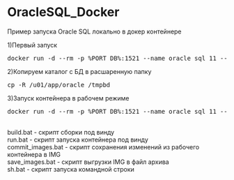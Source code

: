 # OracleSQL_Docker
Пример запуска Oracle SQL локально в докер контейнере 


1)Первый запуск
<pre>docker run -d --rm -p %PORT_DB%:1521 --name oracle_sql_11 --hostname ORACLE-SQL-11 -e ORACLE_ALLOW_REMOTE=true  -e ORACLE_ENABLE_XDB=true -v "%~dp0oracle":/tempbd oracleinanutshell/oracle-xe-11g</pre>

2)Копируем каталог с БД в расшаренную папку
<pre>cp -R /u01/app/oracle /tmpbd</pre>

3)Запуск контейнера в рабочем режиме
<pre>docker run -d --rm -p %PORT_DB%:1521 --name oracle_sql_11 --hostname ORACLE-SQL-11   -e ORACLE_ALLOW_REMOTE=true  -e ORACLE_ENABLE_XDB=true -v "%~dp0oracle":/u01/app/oracle oracleinanutshell/oracle-xe-11g</pre>


<br/>build.bat - скрипт сборки под винду
<br/>run.bat - скрипт запуска контейнера под винду
<br/>commit_images.bat - скрипт сохранения изменений из рабочего контейнера в IMG
<br/>save_images.bat - скрипт выгрузки IMG в файл архива
<br/>sh.bat - скрипт запуска командной строки
